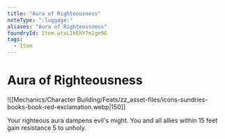 ```yaml
---
title: "Aura of Righteousness"
noteType: ":luggage:"
aliases: "Aura of Righteousness"
foundryId: Item.wtvLIhEhY7m1ge9G
tags:
  - Item
---
```


# Aura of Righteousness
![[Mechanics/Character Building/Feats/zz_asset-files/icons-sundries-books-book-red-exclamation.webp|150]]

Your righteous aura dampens evil's might. You and all allies within 15 feet gain resistance 5 to unholy.
